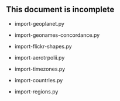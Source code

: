 This document is incomplete
--

* import-geoplanet.py

* import-geonames-concordance.py

* import-flickr-shapes.py

* import-aerotrpolii.py

* import-timezones.py

* import-countries.py

* import-regions.py
